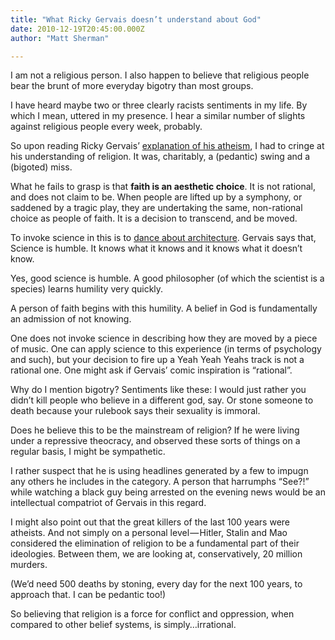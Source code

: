 ```yaml
---
title: "What Ricky Gervais doesn’t understand about God"
date: 2010-12-19T20:45:00.000Z
author: "Matt Sherman"

---
```


I am not a religious person. I also happen to believe that religious people bear the brunt of more everyday bigotry than most groups.

I have heard maybe two or three clearly racists sentiments in my life. By which I mean, uttered in my presence. I hear a similar number of slights against religious people every week, probably.

So upon reading Ricky Gervais’ [explanation of his atheism](http://blogs.wsj.com/speakeasy/2010/12/19/a-holiday-message-from-ricky-gervais-why-im-an-atheist/#), I had to cringe at his understanding of religion. It was, charitably, a (pedantic) swing and a (bigoted) miss.

What he fails to grasp is that **faith is an aesthetic choice**. It is not rational, and does not claim to be. When people are lifted up by a symphony, or saddened by a tragic play, they are undertaking the same, non-rational choice as people of faith. It is a decision to transcend, and be moved.

To invoke science in this is to [dance about architecture](http://www.paclink.com/~ascott/they/tamildaa.htm). Gervais says that,
Science is humble. It knows what it knows and it knows what it doesn’t know.

Yes, good science is humble. A good philosopher (of which the scientist is a species) learns humility very quickly.

A person of faith begins with this humility. A belief in God is fundamentally an admission of not knowing.

One does not invoke science in describing how they are moved by a piece of music. One can apply science to this experience (in terms of psychology and such), but your decision to fire up a Yeah Yeah Yeahs track is not a rational one. One might ask if Gervais’ comic inspiration is “rational”.

Why do I mention bigotry? Sentiments like these:
I would just rather you didn’t kill people who believe in a different god, say. Or stone someone to death because your rulebook says their sexuality is immoral.

Does he believe this to be the mainstream of religion? If he were living under a repressive theocracy, and observed these sorts of things on a regular basis, I might be sympathetic.

I rather suspect that he is using headlines generated by a few to impugn any others he includes in the category. A person that harrumphs “See?!” while watching a black guy being arrested on the evening news would be an intellectual compatriot of Gervais in this regard.

I might also point out that the great killers of the last 100 years were atheists. And not simply on a personal level — Hitler, Stalin and Mao considered the elimination of religion to be a fundamental part of their ideologies. Between them, we are looking at, conservatively, 20 million murders.

(We’d need 500 deaths by stoning, every day for the next 100 years, to approach that. I can be pedantic too!)

So believing that religion is a force for conflict and oppression, when compared to other belief systems, is simply…irrational.
